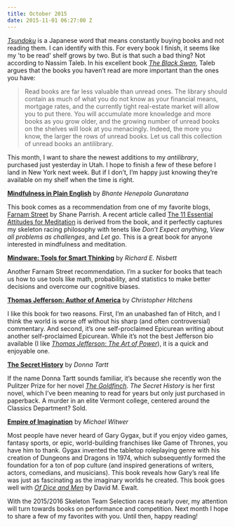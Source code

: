 ```yaml
---
title: October 2015
date: 2015-11-01 06:27:00 Z
---
```


*[Tsundoku](https://en.wikipedia.org/wiki/Tsundoku)* is a Japanese word that means constantly buying books and not reading them. I can identify with this. For every book I finish, it seems like my 'to be read' shelf grows by two. But is that such a bad thing? Not according to Nassim Taleb. In his excellent book *[The Black Swan](http://amzn.to/1N3tSky)*, Taleb argues that the books you haven’t read are more important than the ones you have:  

> Read books are far less valuable than unread ones. The library should contain as much of what you do not know as your financial means, mortgage rates, and the currently tight real-estate market will allow you to put there. You will accumulate more knowledge and more books as you grow older, and the growing number of unread books on the shelves will look at you menacingly. Indeed, the more you know, the larger the rows of unread books. Let us call this collection of unread books an antilibrary.

This month, I want to share the newest additions to my *antilibrary*, purchased just yesterday in Utah. I hope to finish a few of these before I land in New York next week. But if I don’t, I’m happy just knowing they’re available on my shelf when the time is right. 

**[Mindfulness in Plain English](http://amzn.to/1P3OxuB)** by *Bhante Henepola Gunaratana*

This book comes as a recommendation from one of my favorite blogs, [Farnam Street](https://www.farnamstreetblog.com) by Shane Parrish. A recent article called [The 11 Essential Attitudes for Meditation](https://www.farnamstreetblog.com/2015/10/attitudes-for-meditation/) is derived from the book, and it perfectly captures my skeleton racing philosophy with tenets like *Don’t Expect anything*, *View all problems as challenges*, and *Let go*. This is a great book for anyone interested in mindfulness and meditation. 

**[Mindware: Tools for Smart Thinking](http://amzn.to/1M8IUc9)** by *Richard E. Nisbett*

Another Farnam Street recommendation. I’m a sucker for books that teach us how to use tools like math, probability, and statistics to make better decisions and overcome our cognitive biases. 

**[Thomas Jefferson: Author of America](http://amzn.to/1M8IWRl)** by *Christopher Hitchens*

 I like this book for two reasons. First, I’m an unabashed fan of Hitch, and I think the world is worse off without his sharp (and often controversial) commentary. And second, it’s one self-proclaimed Epicurean writing about another self-proclaimed Epicurean. While it’s not the best Jefferson bio available (I like *[Thomas Jefferson: The Art of Power](http://amzn.to/1P3OIGr)*), it is a quick and enjoyable one.

**[The Secret History](http://amzn.to/1P3OGOC)** by *Donna Tartt*

If the name Donna Tartt sounds familiar, it’s because she recently won the Pulitzer Prize for her novel *[The Goldfinch](http://amzn.to/1Hk6QDQ)*. *The Secret History* is her first novel, which I’ve been meaning to read for years but only just purchased in paperback. A murder in an elite Vermont college, centered around the Classics Department? Sold. 

**[Empire of Imagination](http://amzn.to/1N3uqXC)** by *Michael Witwer*

Most people have never heard of Gary Gygax, but if you enjoy video games, fantasy sports, or epic, world-building franchises like Game of Thrones, you have him to thank. Gygax invented the tabletop roleplaying genre with his creation of Dungeons and Dragons in 1974, which subsequently formed the foundation for a ton of pop culture (and inspired generations of writers, actors, comedians, and musicians). This book reveals how Gary’s real life was just as fascinating as the imaginary worlds he created.  This book goes well with *[Of Dice and Men](http://amzn.to/1N3usi9)* by David M. Ewalt. 

With the 2015/2016 Skeleton Team Selection races nearly over, my attention will turn towards books on performance and competition. Next month I hope to share a few of my favorites with you. Until then, happy reading!
